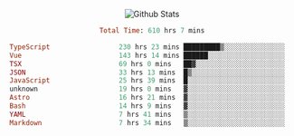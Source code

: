 <!DOCTYPE html>
<body>
<div align="center">
  
  ![Github Stats](https://github-readme-stats.vercel.app/api?username=verycrunchy&show_icons=true&theme=radical)

<!--START_SECTION:waka-->

```ruby
Total Time: 610 hrs 7 mins

TypeScript                 230 hrs 23 mins █████████▒░░░░░░░░░░░░░░░   37.77 %
Vue                        143 hrs 14 mins ██████░░░░░░░░░░░░░░░░░░░   23.48 %
TSX                        69 hrs 0 mins   ██▓░░░░░░░░░░░░░░░░░░░░░░   11.31 %
JSON                       33 hrs 13 mins  █▒░░░░░░░░░░░░░░░░░░░░░░░   05.45 %
JavaScript                 25 hrs 39 mins  █░░░░░░░░░░░░░░░░░░░░░░░░   04.20 %
unknown                    19 hrs 0 mins   ▓░░░░░░░░░░░░░░░░░░░░░░░░   03.11 %
Astro                      16 hrs 21 mins  ▓░░░░░░░░░░░░░░░░░░░░░░░░   02.68 %
Bash                       14 hrs 9 mins   ▓░░░░░░░░░░░░░░░░░░░░░░░░   02.32 %
YAML                       7 hrs 41 mins   ▒░░░░░░░░░░░░░░░░░░░░░░░░   01.26 %
Markdown                   7 hrs 34 mins   ▒░░░░░░░░░░░░░░░░░░░░░░░░   01.24 %
```

<!--END_SECTION:waka-->
</div>
</body>
</html>

